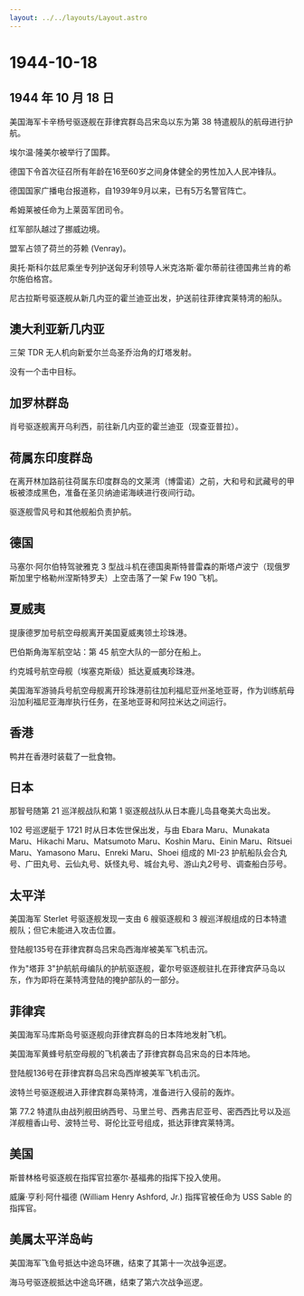 ```yaml
---
layout: ../../layouts/Layout.astro
---
```


# 1944-10-18

## 1944 年 10 月 18 日

美国海军卡辛杨号驱逐舰在菲律宾群岛吕宋岛以东为第 38
特遣舰队的航母进行护航。

埃尔温·隆美尔被举行了国葬。

德国下令首次征召所有年龄在16至60岁之间身体健全的男性加入人民冲锋队。

德国国家广播电台报道称，自1939年9月以来，已有5万名警官阵亡。

希姆莱被任命为上莱茵军团司令。

红军部队越过了挪威边境。

盟军占领了荷兰的芬赖 (Venray)。

奥托·斯科尔兹尼乘坐专列护送匈牙利领导人米克洛斯·霍尔蒂前往德国弗兰肯的希尔施伯格宫。

尼古拉斯号驱逐舰从新几内亚的霍兰迪亚出发，护送前往菲律宾莱特湾的船队。

## 澳大利亚新几内亚

三架 TDR 无人机向新爱尔兰岛圣乔治角的灯塔发射。

没有一个击中目标。

## 加罗林群岛

肖号驱逐舰离开乌利西，前往新几内亚的霍兰迪亚（现查亚普拉）。

## 荷属东印度群岛

在离开林加路前往荷属东印度群岛的文莱湾（博雷诺）之前，大和号和武藏号的甲板被漆成黑色，准备在圣贝纳迪诺海峡进行夜间行动。

驱逐舰雪风号和其他舰船负责护航。

## 德国

马塞尔·阿尔伯特驾驶雅克 3
型战斗机在德国奥斯特普雷森的斯塔卢波宁（现俄罗斯加里宁格勒州涅斯特罗夫）上空击落了一架
Fw 190 飞机。

## 夏威夷

提康德罗加号航空母舰离开美国夏威夷领土珍珠港。

巴伯斯角海军航空站：第 45 航空大队的一部分在船上。

约克城号航空母舰（埃塞克斯级）抵达夏威夷珍珠港。

美国海军游骑兵号航空母舰离开珍珠港前往加利福尼亚州圣地亚哥，作为训练航母沿加利福尼亚海岸执行任务，在圣地亚哥和阿拉米达之间运行。

## 香港

鸭井在香港时装载了一批食物。

## 日本

那智号随第 21 巡洋舰战队和第 1 驱逐舰战队从日本鹿儿岛县奄美大岛出发。

102 号巡逻艇于 1721 时从日本佐世保出发，与由 Ebara Maru、Munakata
Maru、Hikachi Maru、Matsumoto Maru、Koshin Maru、Einin Maru、Ritsuei
Maru、Yamasono Maru、Enreki Maru、Shoei 组成的 MI-23
护航船队会合丸号、广田丸号、云仙丸号、妖怪丸号、城台丸号、游山丸2号号、调查船白莎号。

## 太平洋

美国海军 Sterlet 号驱逐舰发现一支由 6 艘驱逐舰和 3
艘巡洋舰组成的日本特遣舰队；但它未能进入攻击位置。

登陆舰135号在菲律宾群岛吕宋岛西海岸被美军飞机击沉。

作为"塔菲
3"护航航母编队的护航驱逐舰，霍尔号驱逐舰驻扎在菲律宾萨马岛以东，作为即将在莱特湾登陆的掩护部队的一部分。

## 菲律宾

美国海军马库斯岛号驱逐舰向菲律宾群岛的日本阵地发射飞机。

美国海军黄蜂号航空母舰的飞机袭击了菲律宾群岛吕宋岛的日本阵地。

登陆舰136号在菲律宾群岛吕宋岛西岸被美军飞机击沉。

波特兰号驱逐舰进入菲律宾群岛莱特湾，准备进行入侵前的轰炸。

第 77.2
特遣队由战列舰田纳西号、马里兰号、西弗吉尼亚号、密西西比号以及巡洋舰檀香山号、波特兰号、哥伦比亚号组成，抵达菲律宾莱特湾。

## 美国

斯普林格号驱逐舰在指挥官拉塞尔·基福弗的指挥下投入使用。

威廉·亨利·阿什福德 (William Henry Ashford, Jr.) 指挥官被任命为 USS Sable
的指挥官。

## 美属太平洋岛屿

美国海军飞鱼号抵达中途岛环礁，结束了其第十一次战争巡逻。

海马号驱逐舰抵达中途岛环礁，结束了第六次战争巡逻。